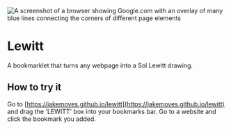 ![A screenshot of a browser showing Google.com with an overlay of many blue lines connecting the corners of different page elements](https://github.com/jakemoves/lewitt/blob/3ebfed6a13bbccfdb68b2dd134f96f13de5d65df/screenshot.png)

# Lewitt
A bookmarklet that turns any webpage into a Sol Lewitt drawing.

## How to try it
Go to [https://jakemoves.github.io/lewitt](https://jakemoves.github.io/lewitt) and drag the 'LEWITT' box into your bookmarks bar. Go to a website and click the bookmark you added.
